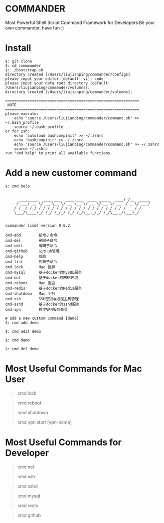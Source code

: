 COMMANDER
===

Most Powerful Shell Script Command Framework for Developers.Be your own commander, have fun :)

# Install

````
$: git clone 
$: cd commmander
$: ./bootstrap.sh
directory created [/Users/liujianping/commander/configs]
please input your editor [default: vi]: code
please input your data root directory [default: /Users/liujianping/commander/volumns]:
directory created [/Users/liujianping/commander/volumns].

============================================================
 NOTE
============================================================
please execute:
    echo 'source /Users/liujianping/commander/command.sh' >> ~/.bash_profile
    source ~/.bash_profile
or for zsh:
    echo 'autoload bashcompinit' >> ~/.zshrc
    echo 'bashcompinit' >> ~/.zshrc
    echo 'source /Users/liujianping/commander/command.sh' >> ~/.zshrc
    source ~/.zshrc
run "cmd help" to print all available functions
````

# Add a new customer command

````
$: cmd help

	                                                  __
	  _________  ____ ___  ____ ___  ____ _____  ____/ /__  _____
	 / ___/ __ \/ __ \__ \/ __ \__ \/ __ \/ __ \/ __  / _ \/ ___/
	/ /__/ /_/ / / / / / / / / / / / /_/ / / / / /_/ /  __/ /
	\___/\____/_/ /_/ /_/_/ /_/ /_/\__,_/_/ /_/\__,_/\___/_/


commander [cmd] version 0.0.2

cmd-add        新增子命令
cmd-del        删除子命令
cmd-edit       编辑子命令
cmd-github     GitHub管理
cmd-help       帮助
cmd-list       列举子命令
cmd-lock       Mac 锁屏
cmd-mysql      基于docker的MySQL服务
cmd-net        基于docker的网络环境
cmd-reboot     Mac 重启
cmd-redis      基于docker的Redis服务
cmd-shutdown   Mac 关机
cmd-ssh        SSH密钥与远程主机管理
cmd-sshd       基于docker的sshd服务
cmd-vpn        启停VPN服务命令

# add a new custom command [demo]
$: cmd add demo

$: cmd edit demo

$: cmd demo

$: cmd del demo

````

# Most Useful Commands for Mac User

> cmd lock

> cmd reboot

> cmd shutdown

> cmd vpn start [vpn-name]

# Most Useful Commands for Developer

> cmd net

> cmd ssh

> cmd sshd

> cmd mysql

> cmd redis

> cmd github
